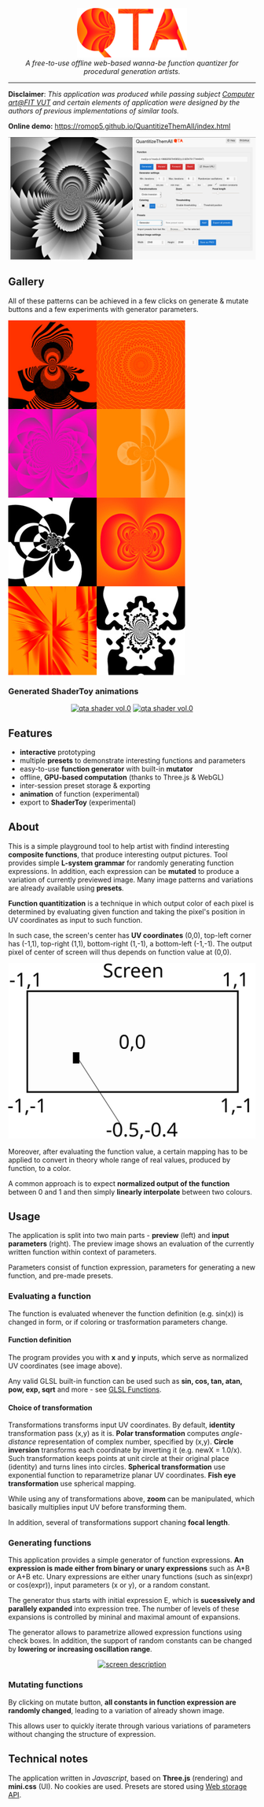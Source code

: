 <div align="center">
    <a href="https://romop5.github.io/QuantitizeThemAll/index.html"><img src="https://raw.githubusercontent.com/Romop5/QuantitizeThemAll/main/docs/logo.png" alt="app overview" height="100px"/></a>
<br>
<i>A free-to-use offline web-based wanna-be function quantizer for procedural generation artists.</i>
</div>
<hr>

**Disclaimer**: *This application was produced while passing subject [Computer art@FIT VUT](https://www.fit.vut.cz/study/course/VIN/.en) and certain elements of application were
designed by the authors of previous implementations of similar tools.*

**Online demo:** https://romop5.github.io/QuantitizeThemAll/index.html
<div align="center">
    <a href="https://romop5.github.io/QuantitizeThemAll/index.html"><img src="https://raw.githubusercontent.com/Romop5/QuantitizeThemAll/main/docs/app.png?token=AAZFMBIQJFMCQBRFGFJ67C277GPDQ" alt="app overview" /></a>
</div>

## Gallery
All of these patterns can be achieved in a few clicks on generate & mutate buttons and a few
experiments with generator parameters.
<p align="center">
<a href="https://raw.githubusercontent.com/Romop5/QuantitizeThemAll/main/docs/gallery-a.png"><img style="float:left"  src="https://raw.githubusercontent.com/Romop5/QuantitizeThemAll/main/docs/gallery-a-thumb.jpg" width="180px"></a>
<a href="https://raw.githubusercontent.com/Romop5/QuantitizeThemAll/main/docs/gallery-b.png"><img style="float:left"  src="https://raw.githubusercontent.com/Romop5/QuantitizeThemAll/main/docs/gallery-b-thumb.jpg" width="180px"></a>
<a href="https://raw.githubusercontent.com/Romop5/QuantitizeThemAll/main/docs/gallery-c.png"><img style="float:left"  src="https://raw.githubusercontent.com/Romop5/QuantitizeThemAll/main/docs/gallery-c-thumb.jpg" width="180px"></a>
<a href="https://raw.githubusercontent.com/Romop5/QuantitizeThemAll/main/docs/gallery-d.png"><img style="float:left"  src="https://raw.githubusercontent.com/Romop5/QuantitizeThemAll/main/docs/gallery-d-thumb.jpg" width="180px"></a>
</p>
<p align="center">
<a href="https://raw.githubusercontent.com/Romop5/QuantitizeThemAll/main/docs/gallery-e.png"><img style="float:left"  src="https://raw.githubusercontent.com/Romop5/QuantitizeThemAll/main/docs/gallery-e-thumb.jpg" width="180px"></a>
<a href="https://raw.githubusercontent.com/Romop5/QuantitizeThemAll/main/docs/gallery-f.png"><img style="float:left"  src="https://raw.githubusercontent.com/Romop5/QuantitizeThemAll/main/docs/gallery-f-thumb.jpg" width="180px"></a>
<a href="https://raw.githubusercontent.com/Romop5/QuantitizeThemAll/main/docs/gallery-g.png"><img style="float:left"  src="https://raw.githubusercontent.com/Romop5/QuantitizeThemAll/main/docs/gallery-g-thumb.jpg" width="180px"></a>
<a href="https://raw.githubusercontent.com/Romop5/QuantitizeThemAll/main/docs/gallery-h.png"><img style="float:left"  src="https://raw.githubusercontent.com/Romop5/QuantitizeThemAll/main/docs/gallery-h-thumb.jpg" width="180px"></a>
</p>
<div style="clear:both"></div>


### Generated ShaderToy animations

<div align="center">
    <a href="https://www.shadertoy.com/view/wt3cRs"><img src="https://www.shadertoy.com/media/shaders/wt3cRs.jpg" width="350px" alt="qta shader vol.0" /></a>
    <a href="https://www.shadertoy.com/view/tlccRs"><img src="https://www.shadertoy.com/media/shaders/tlccRs.jpg" width="350px" alt="qta shader vol.0" /></a>
</div>

## Features
- **interactive** prototyping 
- multiple **presets** to demonstrate interesting functions and parameters
- easy-to-use **function generator** with built-in **mutator**
- offline, **GPU-based computation** (thanks to Three.js & WebGL)
- inter-session preset storage & exporting
- **animation** of function (experimental)
- export to **ShaderToy** (experimental)

## About
This is a simple playground tool to help artist with findind interesting **composite functions**, that
produce interesting output pictures. Tool provides simple **L-system grammar** for randomly generating function expressions.
In addition, each expression can be **mutated** to produce a variation of currently previewed image.
Many image patterns and variations are already available using **presets**.

**Function quantitization** is a technique in which output color of each pixel is determined by
evaluating given function and taking the pixel's position in UV coordinates as input to such
function. 

In such case, the screen's center has **UV coordinates** (0,0), top-left corner has (-1,1),
top-right (1,1), bottom-right (1,-1), a bottom-left (-1,-1). The output pixel of center of screen
will thus depends on function value at (0,0).

<div align="center">
    <a href="https://romop5.github.io/QuantitizeThemAll/index.html"><img src="https://raw.githubusercontent.com/Romop5/QuantitizeThemAll/6dfdaf947239fc2e3e68b66bbae813c27df54deb/docs/screen.svg?token=AAZFMBIFJ7OCWQQYM3657TC76BR7K" alt="screen description" /></a>
</div>

Moreover, after evaluating the function value, a certain mapping has to be applied to convert in
theory whole range of real values, produced by function, to a color.

A common approach is to expect **normalized output of the function** between 0 and 1 and then simply
**linearly interpolate** between two colours.


## Usage
The application is split into two main parts - **preview** (left) and **input parameters** (right).
The preview image shows an evaluation of the currently written function within context of parameters. 

Parameters consist of function expression, parameters for generating a new function, and pre-made
presets.

### Evaluating a function
The function is evaluated whenever the function definition (e.g. sin(x)) is changed in form, or if
coloring or trasformation parameters change.

#### Function definition
The program provides you with **x** and **y** inputs, which serve as normalized UV coordinates (see
image above).

Any valid GLSL built-in function can be used such as **sin, cos, tan, atan, pow, exp, sqrt** and
more - see [GLSL Functions](https://www.shaderific.com/glsl-functions).

#### Choice of transformation
Transformations transforms input UV coordinates. By default, **identity** transformation pass (x,y)
as it is.
**Polar transformation** computes *angle-distance* representation of complex number, specified by
(x,y).
**Circle inversion** transforms each coordinate by inverting it (e.g. newX = 1.0/x). Such
transformation keeps points at unit circle at their original place (identity) and turns lines into
circles.
**Spherical transformation** use exponential function to reparametrize planar UV coordinates.
**Fish eye transformation** use spherical mapping.

While using any of transformations above, **zoom** can be manipulated, which basically multiplies
input UV before transforming them. 

In addition, several of transformations support chaning **focal length**.

### Generating functions
This application provides a simple generator of function expressions. 
**An expression is made either from binary or unary expressions** such as A\*B or A+B etc.
Unary expressions are either unary functions (such as sin(expr) or cos(expr)), input parameters (x
or y), or a random constant.

The generator thus starts with initial expression E, which is **sucessively and parallely expanded**
into expression tree. The number of levels of these expansions is controlled by mininal and maximal
amount of expansions.

The generator allows to parametrize allowed expression functions using check boxes.
In addition, the support of random constants can be changed by **lowering or increasing oscillation
range**.

<div align="center">
    <a href="https://romop5.github.io/QuantitizeThemAll/index.html"><img src="https://raw.githubusercontent.com/Romop5/QuantitizeThemAll/b0fef1ad976ef018a50206628c11a116b8db80f7/docs/generateAndMutate.svg" alt="screen description" /></a>
</div>

### Mutating functions
By clicking on mutate button, **all constants in function expression are randomly changed**, leading to
a variation of already shown image.

This allows user to quickly iterate through various variations of parameters without changing the
structure of expression.

## Technical notes
The application written in *Javascript*, based on **Three.js** (rendering) and **mini.css** (UI).
No cookies are used. Presets are stored using [Web storage API](https://developer.mozilla.org/en-US/docs/Web/API/Web_Storage_API).
